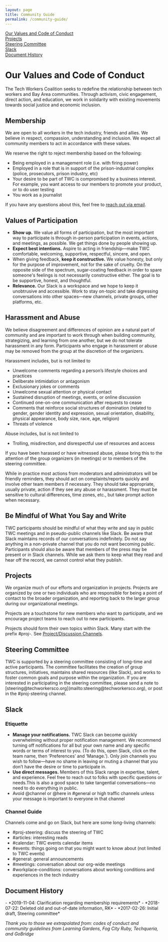 ```yaml
---
layout: page
title: Community Guide
permalink: /community-guide/
---
```

[Our Values and Code of Conduct](#our-values)<br>
[Projects](#projects)<br>
[Steering Committee](#steering-committee)<br>
[Slack](#slack)<br>
[Document History](#document-history)

# Our Values and Code of Conduct
<a name="our-values" />

The Tech Workers Coalition seeks to redefine the relationship between tech workers and Bay Area communities. Through activism, civic engagement, direct action, and education, we work in solidarity with existing movements towards social justice and economic inclusion.

## Membership

We are open to all workers in the tech industry, friends and allies. We believe in respect, compassion, understanding and inclusion. We expect all community members to act in accordance with these values.

We reserve the right to reject membership based on the following:
- Being employed in a management role (i.e. with firing power)
- Employed in a role that is in support of the prison-industrial complex (police, prosecutors, prison industry, etc)
- Your desire to be part of TWC is compromised by a business interest. For example, you want access to our members to promote your product, or to do user testing
- You work as a journalist

If you have any questions about this, feel free to [reach out via email](mailto:hello@techworkersco.org).

## Values of Participation

- **Show up.** We value all forms of participation, but the most important way to participate is through in-person participation in events, actions, and meetings, as possible. We get things done by people showing up.
- **Expect best intentions.** Aspire to acting in friendship—make TWC comfortable, welcoming, supportive, respectful, sincere, and open.
- When giving feedback, **keep it constructive.** We value honesty, but only for the purpose of improvement, not for the sake of cruelty. On the opposite side of the spectrum, sugar-coating feedback in order to spare someone's feelings is not necessarily constructive either. The goal is to be supportive, honest, and thoughtful.
- **Relevance.** Our Slack is a workspace and we hope to keep it unobtrusive and accessible. Work to stay on-topic and take digressing conversations into other spaces—new channels, private groups, other platforms, etc.

## Harassment and Abuse

We believe disagreement and differences of opinion are a natural part of community and are important to work through when building community, strategizing, and learning from one another, but we do not tolerate harassment in any form. Participants who engage in harassment or abuse may be removed from the group at the discretion of the organizers.

Harassment includes, but is not limited to

- Unwelcome comments regarding a person’s lifestyle choices and practices
- Deliberate intimidation or antagonism
- Exclusionary jokes or comments
- Unwelcome sexual attention or physical contact
- Sustained disruption of meetings, events, or online discussion
- Continued one-on-one communication after requests to cease
- Comments that reinforce social structures of domination (related to gender, gender identity and expression, sexual orientation, disability, physical appearance, body size, race, age, religion)
- Threats of violence

Abuse includes, but is not limited to
- Trolling, misdirection, and disrespectful use of resources and access

If you have been harassed or have witnessed abuse, please bring this to the attention of the group organizers (in meetings) or to members of the steering committee.

While in practice most actions from moderators and administrators will be friendly reminders, they should act on complaints/reports quickly and involve other team members if necessary. They should take appropriate, usually private, action if they see any abuse or harassment. They must be sensitive to cultural differences, time zones, etc., but take prompt action when necessary.

## Be Mindful of What You Say and Write

TWC participants should be mindful of what they write and say in public TWC meetings and in pseudo-public channels like Slack. Be aware that Slack maintains records of our conversations indefinitely. Do not say anything in a non-private channel that you do not want becoming public. Participants should also be aware that members of the press may be present or in Slack channels. While we ask them to keep what they read and hear off the record, we cannot control what they publish.

## Projects
<a name="projects" />

We organize much of our efforts and organization in projects. Projects are organized by one or two individuals who are responsible for being a point of contact to the broader organization, and reporting back to the larger group during our organizational meetings.

Projects are a touchstone for new members who want to participate, and we encourage project teams to reach out to new participants.

Projects should form their own topics within Slack. Many start with the prefix *#proj-*. See [Project/Discussion Channels](#slack).

## Steering Committee
<a name="steering-committee" />
TWC is supported by a steering committee consisting of long-time and active participants. The committee facilitates the creation of group structures, initiatives, maintains shared resources (like Slack), and works to foster common goals and purpose within the organization. If you are interested in participating in the steering committee, please send a note to [steering@techworkersco.org](mailto:steering@techworkersco.org), or post in the #proj-steering channel.

## Slack
<a name="slack" />

### Etiquette

- **Manage your notifications.** TWC Slack can become quickly overwhelming without proper notification management. We recommend turning off notifications for all but your own name and any specific words or terms of interest to you. (To do this, open Slack, click on the team name, then ‘Preferences’ and ‘Manage.’). Only join channels you wish to follow—have no shame in leaving or muting a channel that you don’t have the desire or time to participate in.
- **Use direct messages.** Members of this Slack range in expertise, talent, and experience. Feel free to reach out to folks with specific questions or needs.This is also a good space to take tangential conversations—no need to do everything in public.
- Avoid @channel or @here in #general or high traffic channels unless your message is important to everyone in that channel

### Channel Guide
Channels come and go on Slack, but here are some long-living channels:
- #proj-steering: discuss the steering of TWC
- #articles: interesting reads
- #calendar: TWC events calendar items
- #events: things going on that you might want to know about (not limited to TWC events)
- #general: general announcements
- #meetings: conversation about our org-wide meetings
- #workplace-conditions: conversations about working conditions and experiences in the tech industry

## Document History
<a name="document-history" />
- *2019-11-04: Clarification regarding membership requirements*
- *2018-07-22: Deleted old and out-of-date information, RK*
- *2017-02-26: Initial draft, Steering committee*

*Thank you to those we extrapolated from: codes of conduct and community guidelines from Learning Gardens, Fog City Ruby, Techqueria, and GoBridge*
